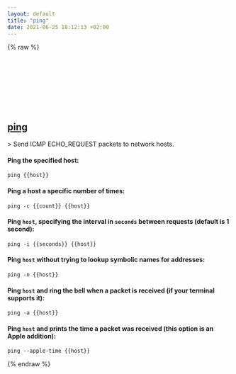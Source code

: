 ```yaml
---
layout: default
title: "ping"
date: 2021-06-25 18:12:13 +02:00
---
```

{% raw %}
<h2 id="ping">
  <a href="/en/osx/ping.html">ping</a> <a href="#ping"><svg class="icon">
    <use href="/assets/images/unicode_sprite.svg#link" />
  </svg></a>
</h2>
> Send ICMP ECHO_REQUEST packets to network hosts.

#### Ping the specified host:
```shell
ping {{host}}
```
#### Ping a host a specific number of times:
```shell
ping -c {{count}} {{host}}
```
#### Ping `host`, specifying the interval in `seconds` between requests (default is 1 second):
```shell
ping -i {{seconds}} {{host}}
```
#### Ping `host` without trying to lookup symbolic names for addresses:
```shell
ping -n {{host}}
```
#### Ping `host` and ring the bell when a packet is received (if your terminal supports it):
```shell
ping -a {{host}}
```
#### Ping `host` and prints the time a packet was received (this option is an Apple addition):
```shell
ping --apple-time {{host}}
```
{% endraw %}